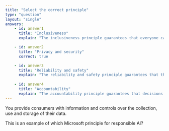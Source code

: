 ```yaml
---
title: "Select the correct principle"
type: "question"
layout: "single"
answers:
    - id: answer1
      title: "Inclusiveness"
      explain: "The inclusiveness principle guarantees that everyone can access the AI system equally."

    - id: answer2
      title: "Privacy and security"
      correct: true

    - id: answer3
      title: "Reliability and safety"
      explain: "The reliability and safety principle guarantees that the AI system works reliabily and safely in any scenario."
      
    - id: answer4
      title: "Accountability"
      explain: "The accountability principle guarantees that decisions made by AI systems can always be overruled by humans."
---
```


You provide consumers with information and controls over the collection, use and storage of their data. 

This is an example of which Microsoft principle for responsible AI?
